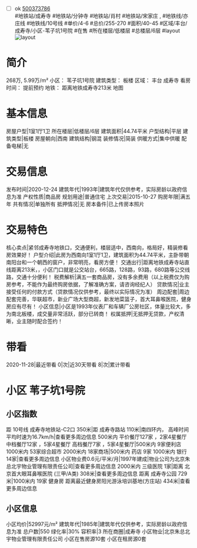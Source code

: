 - [ ] ok [500373786](https://bj.5i5j.com/ershoufang/500373786.html)  
 #地铁站/成寿寺 #地铁站/分钟寺 #地铁站/肖村 #地铁站/宋家庄 ,  #地铁线/亦庄线 #地铁线/10号线
#单价/4-6 #总价/255-270 #面积/40-45   #区域/丰台/成寿寺/小区-苇子坑1号院 #在售 #所在楼层/低楼层 #总楼层/6层 #layout 
![layout](http://image2.5i5j.com//group2/M00/BE/DF/CgqJM129b0eAIdC2AAHlYEtocNE176.jpg_P5.jpg) 
# 简介 
 268万,  5.99万/m² 
小区： 苇子坑1号院
建筑类型： 板楼
区域： 丰台 成寿寺
看房时间： 提前预约
地铁： 距离地铁成寿寺213米 地图
# 基本信息 
 房屋户型|1室1厅1卫
所在楼层|低楼层/6层
建筑面积|44.74平米
户型结构|平层
建筑类型|板楼
房屋朝向|西南
建筑结构|钢混
装修情况|简装
供暖方式|集中供暖
配备电梯|无
# 交易信息 
 发布时间|2020-12-24
建筑年代|1993年|建筑年代仅供参考，实际房龄以政府信息为准
产权性质|商品房
规划用途|普通住宅
上次交易|2015-10-27
购房年限|满五年
共有情况|单独所有
抵押情况|无
房本备件|已上传房本照片
# 交易特色 
 核心卖点|紧邻成寿寺地铁口，交通便利，楼层适中，西南向，格局好，精装修看房效果好！
户型介绍|此房为西南向1室1厅1卫，建筑面积为44.74平米，主卧带朝南阳台和一个朝西的窗户，非常明亮，看房方便！
交通出行|距离地铁成寿寺站直线距离213米，，小区门口就是公交站台，665路，128路，93路，680路等公交线路，交通十分便利！
税费解析|满五一套商品房，没有多余费用（以上税费仅为购房参考，不能作为最终购房依据，了解准确方案，请咨询经纪人）
贷款情况|业主接受任何的付款方式（贷款情况仅供参考，最终以实际情况为准）
周边配套|周边配套完善，华联超市，新业广场大型商超，新发地菜篮子，首大耳鼻喉医院，健身房应有尽有！
小区信息|小区是1993年仪表厂和车辆厂公房社区，体量比较大，多为南北板楼，成交量非常活跃，部分已转商！
权属抵押|无抵押无贷款，产权清晰，业主随时配合签约！
# 带看 
 2020-11-28|最近带看	 0|次|近30天带看	 8|次|累计带看
# 小区 苇子坑1号院
## 小区指数 
 距 10号线 成寿寺地铁站-C2口 350米|距 成寿寺路站 110米|南四环内， 高峰时间平均时速为16.7km/h|查看更多周边信息
500米内 平价餐厅127家 ，2家4星餐厅
中档餐厅12家 ，5家4星餐厅
高档餐厅7家 ，5家4星餐厅|500米内 9家便利店
1000米内 53家综合超市
2000米内 18家商场|500米内 药店 9家
1000米内 银行 14家|查看更多周边信息
小区物业费0.6元/平米/月|1997年建成|物业公司为北京朱总北宇物业管理有限责任公司|查看更多周边信息
2000米内 三级医院 1家|距离 北京首大眼耳鼻喉医院 (三甲/A类) 308米|查看更多周边信息
距离 成寿寺公园 729米|1000米内 19家 健身房
距离最近健身房阳光游泳培训基地(方庄站) 434米|查看更多周边信息
## 小区信息 
 小区均价|52997元/m²
建筑年代|1985年|建筑年代仅供参考，实际房龄以政府信息为准
总户数|550
绿化率|30%
容积率|3
所在商圈|成寿寺
小区物业|北京朱总北宇物业管理有限责任公司
小区在售房源10套
小区在租房源0套
